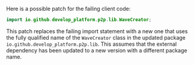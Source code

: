 Here is a possible patch for the failing client code:
```java
import io.github.develop_platform.p2p.lib.WaveCreator;
```
This patch replaces the failing import statement with a new one that uses the fully qualified name of the `WaveCreator` class in the updated package `io.github.develop_platform.p2p.lib`. This assumes that the external dependency has been updated to a new version with a different package name.